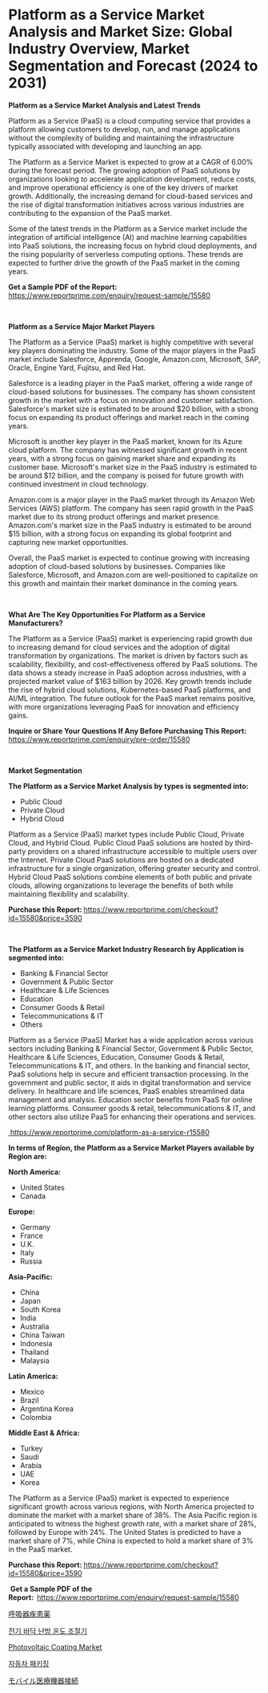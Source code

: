 <p><h1>Platform as a Service Market Analysis and Market Size: Global Industry Overview, Market Segmentation and Forecast (2024 to 2031)</h1></p><p><strong>Platform as a Service Market Analysis and Latest Trends</strong></p>
<p><p>Platform as a Service (PaaS) is a cloud computing service that provides a platform allowing customers to develop, run, and manage applications without the complexity of building and maintaining the infrastructure typically associated with developing and launching an app.</p><p>The Platform as a Service Market is expected to grow at a CAGR of 6.00% during the forecast period. The growing adoption of PaaS solutions by organizations looking to accelerate application development, reduce costs, and improve operational efficiency is one of the key drivers of market growth. Additionally, the increasing demand for cloud-based services and the rise of digital transformation initiatives across various industries are contributing to the expansion of the PaaS market.</p><p>Some of the latest trends in the Platform as a Service market include the integration of artificial intelligence (AI) and machine learning capabilities into PaaS solutions, the increasing focus on hybrid cloud deployments, and the rising popularity of serverless computing options. These trends are expected to further drive the growth of the PaaS market in the coming years.</p></p>
<p><strong>Get a Sample PDF of the Report:&nbsp;</strong> <a href="https://www.reportprime.com/enquiry/request-sample/15580">https://www.reportprime.com/enquiry/request-sample/15580</a></p>
<p>&nbsp;</p>
<p><strong>Platform as a Service Major Market Players</strong></p>
<p><p>The Platform as a Service (PaaS) market is highly competitive with several key players dominating the industry. Some of the major players in the PaaS market include Salesforce, Apprenda, Google, Amazon.com, Microsoft, SAP, Oracle, Engine Yard, Fujitsu, and Red Hat.</p><p>Salesforce is a leading player in the PaaS market, offering a wide range of cloud-based solutions for businesses. The company has shown consistent growth in the market with a focus on innovation and customer satisfaction. Salesforce's market size is estimated to be around $20 billion, with a strong focus on expanding its product offerings and market reach in the coming years.</p><p>Microsoft is another key player in the PaaS market, known for its Azure cloud platform. The company has witnessed significant growth in recent years, with a strong focus on gaining market share and expanding its customer base. Microsoft's market size in the PaaS industry is estimated to be around $12 billion, and the company is poised for future growth with continued investment in cloud technology.</p><p>Amazon.com is a major player in the PaaS market through its Amazon Web Services (AWS) platform. The company has seen rapid growth in the PaaS market due to its strong product offerings and market presence. Amazon.com's market size in the PaaS industry is estimated to be around $15 billion, with a strong focus on expanding its global footprint and capturing new market opportunities.</p><p>Overall, the PaaS market is expected to continue growing with increasing adoption of cloud-based solutions by businesses. Companies like Salesforce, Microsoft, and Amazon.com are well-positioned to capitalize on this growth and maintain their market dominance in the coming years.</p></p>
<p>&nbsp;</p>
<p><strong>What Are The Key Opportunities For Platform as a Service Manufacturers?</strong></p>
<p><p>The Platform as a Service (PaaS) market is experiencing rapid growth due to increasing demand for cloud services and the adoption of digital transformation by organizations. The market is driven by factors such as scalability, flexibility, and cost-effectiveness offered by PaaS solutions. The data shows a steady increase in PaaS adoption across industries, with a projected market value of $163 billion by 2026. Key growth trends include the rise of hybrid cloud solutions, Kubernetes-based PaaS platforms, and AI/ML integration. The future outlook for the PaaS market remains positive, with more organizations leveraging PaaS for innovation and efficiency gains.</p></p>
<p><strong>Inquire or Share Your Questions If Any Before Purchasing This Report:</strong> <a href="https://www.reportprime.com/enquiry/pre-order/15580">https://www.reportprime.com/enquiry/pre-order/15580</a></p>
<p>&nbsp;</p>
<p><strong>Market Segmentation</strong></p>
<p><strong>The Platform as a Service Market Analysis by types is segmented into:</strong></p>
<p><ul><li>Public Cloud</li><li>Private Cloud</li><li>Hybrid Cloud</li></ul></p>
<p><p>Platform as a Service (PaaS) market types include Public Cloud, Private Cloud, and Hybrid Cloud. Public Cloud PaaS solutions are hosted by third-party providers on a shared infrastructure accessible to multiple users over the Internet. Private Cloud PaaS solutions are hosted on a dedicated infrastructure for a single organization, offering greater security and control. Hybrid Cloud PaaS solutions combine elements of both public and private clouds, allowing organizations to leverage the benefits of both while maintaining flexibility and scalability.</p></p>
<p><strong>Purchase this Report:&nbsp;</strong><a href="https://www.reportprime.com/checkout?id=15580&price=3590">https://www.reportprime.com/checkout?id=15580&price=3590</a></p>
<p>&nbsp;</p>
<p><strong>The Platform as a Service Market Industry Research by Application is segmented into:</strong></p>
<p><ul><li>Banking & Financial Sector</li><li>Government & Public Sector</li><li>Healthcare & Life Sciences</li><li>Education</li><li>Consumer Goods & Retail</li><li>Telecommunications & IT</li><li>Others</li></ul></p>
<p><p>Platform as a Service (PaaS) Market has a wide application across various sectors including Banking & Financial Sector, Government & Public Sector, Healthcare & Life Sciences, Education, Consumer Goods & Retail, Telecommunications & IT, and others. In the banking and financial sector, PaaS solutions help in secure and efficient transaction processing. In the government and public sector, it aids in digital transformation and service delivery. In healthcare and life sciences, PaaS enables streamlined data management and analysis. Education sector benefits from PaaS for online learning platforms. Consumer goods & retail, telecommunications & IT, and other sectors also utilize PaaS for enhancing their operations and services.</p></p>
<p><a href="https://www.reportprime.com/platform-as-a-service-r15580">&nbsp;https://www.reportprime.com/platform-as-a-service-r15580</a></p>
<p><strong>In terms of Region, the Platform as a Service Market Players available by Region are:</strong></p>
<p>
    <p> <strong> North America: </strong>
        <ul>
            <li>United States</li>
            <li>Canada</li>
        </ul>
        </p> 
    <p> <strong> Europe: </strong>
        <ul>
            <li>Germany</li>
            <li>France</li>
            <li>U.K.</li>
            <li>Italy</li>
            <li>Russia</li>
        </ul>
        </p> 
    <p> <strong> Asia-Pacific: </strong>
        <ul>
            <li>China</li>
            <li>Japan</li>
            <li>South Korea</li>
            <li>India</li>
            <li>Australia</li>
            <li>China Taiwan</li>
            <li>Indonesia</li>
            <li>Thailand</li>
            <li>Malaysia</li>
        </ul>
        </p> 
    <p> <strong> Latin America: </strong>
        <ul>
            <li>Mexico</li>
            <li>Brazil</li>
            <li>Argentina Korea</li>
            <li>Colombia</li>
        </ul>
        </p> 
    <p> <strong> Middle East & Africa: </strong>
        <ul>
            <li>Turkey</li>
            <li>Saudi</li>
            <li>Arabia</li>
            <li>UAE</li>
            <li>Korea</li>
        </ul>
    </p>
    </p>
<p><p>The Platform as a Service (PaaS) market is expected to experience significant growth across various regions, with North America projected to dominate the market with a market share of 38%. The Asia Pacific region is anticipated to witness the highest growth rate, with a market share of 28%, followed by Europe with 24%. The United States is predicted to have a market share of 7%, while China is expected to hold a market share of 3% in the PaaS market.</p></p>
<p><strong>Purchase this Report: </strong><a href="https://www.reportprime.com/checkout?id=15580&price=3590">https://www.reportprime.com/checkout?id=15580&price=3590</a></p>
<p>&nbsp;<strong>Get a Sample PDF of the Report:&nbsp;&nbsp;</strong><a href="https://www.reportprime.com/enquiry/request-sample/15580">https://www.reportprime.com/enquiry/request-sample/15580</a></p>
<p><strong></strong></p>
<p><p><a href="https://github.com/mm14022023/Market-Research-Report-List-1/blob/main/945676881817.md">呼吸器疾患薬</a></p><p><a href="https://github.com/JosefaRice/Market-Research-Report-List-1/blob/main/291617876219.md">전기 바닥 난방 온도 조절기</a></p><p><a href="https://github.com/AnnChovey2023/Market-Research-Report-List-1/blob/main/photovoltaic-coating-market.md">Photovoltaic Coating Market</a></p><p><a href="https://github.com/fernandotryO5lson96765/Market-Research-Report-List-1/blob/main/274997476218.md">자동차 패키징</a></p><p><a href="https://github.com/RudySimonis2023/Market-Research-Report-List-1/blob/main/607607181818.md">モバイル医療機器接続</a></p></p>